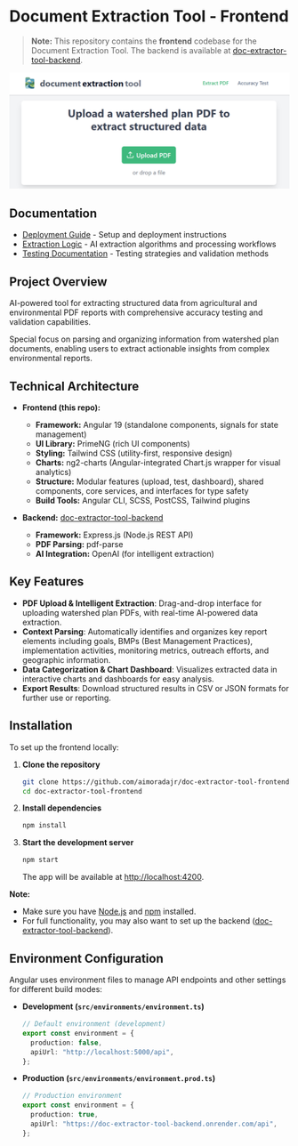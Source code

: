 # Document Extraction Tool - Frontend

> **Note:** This repository contains the **frontend** codebase for the Document Extraction Tool. The backend is available at [doc-extractor-tool-backend](https://github.com/aimoradajr/doc-extractor-tool-backend).

![alt text](README-screenshot1.png)

## Documentation

- [Deployment Guide](DEPLOYMENT.md) - Setup and deployment instructions
- [Extraction Logic](EXTRACTION_LOGIC.md) - AI extraction algorithms and processing workflows
- [Testing Documentation](TESTING.md) - Testing strategies and validation methods

## Project Overview

AI-powered tool for extracting structured data from agricultural and environmental PDF reports with comprehensive accuracy testing and validation capabilities.

Special focus on parsing and organizing information from watershed plan documents, enabling users to extract actionable insights from complex environmental reports.

## Technical Architecture

- **Frontend (this repo):**

  - **Framework:** Angular 19 (standalone components, signals for state management)
  - **UI Library:** PrimeNG (rich UI components)
  - **Styling:** Tailwind CSS (utility-first, responsive design)
  - **Charts:** ng2-charts (Angular-integrated Chart.js wrapper for visual analytics)
  - **Structure:** Modular features (upload, test, dashboard), shared components, core services, and interfaces for type safety
  - **Build Tools:** Angular CLI, SCSS, PostCSS, Tailwind plugins

- **Backend:** [doc-extractor-tool-backend](https://github.com/aimoradajr/doc-extractor-tool-backend)
  - **Framework:** Express.js (Node.js REST API)
  - **PDF Parsing:** pdf-parse
  - **AI Integration:** OpenAI (for intelligent extraction)

## Key Features

- **PDF Upload & Intelligent Extraction**: Drag-and-drop interface for uploading watershed plan PDFs, with real-time AI-powered data extraction.
- **Context Parsing**: Automatically identifies and organizes key report elements including goals, BMPs (Best Management Practices), implementation activities, monitoring metrics, outreach efforts, and geographic information.
- **Data Categorization & Chart Dashboard**: Visualizes extracted data in interactive charts and dashboards for easy analysis.
- **Export Results**: Download structured results in CSV or JSON formats for further use or reporting.

## Installation

To set up the frontend locally:

1. **Clone the repository**
   ```sh
   git clone https://github.com/aimoradajr/doc-extractor-tool-frontend.git
   cd doc-extractor-tool-frontend
   ```
2. **Install dependencies**
   ```sh
   npm install
   ```
3. **Start the development server**
   ```sh
   npm start
   ```
   The app will be available at [http://localhost:4200](http://localhost:4200).

**Note:**

- Make sure you have [Node.js](https://nodejs.org/) and [npm](https://www.npmjs.com/) installed.
- For full functionality, you may also want to set up the backend ([doc-extractor-tool-backend](https://github.com/aimoradajr/doc-extractor-tool-backend)).

## Environment Configuration

Angular uses environment files to manage API endpoints and other settings for different build modes:

- **Development (`src/environments/environment.ts`)**
  ```typescript
  // Default environment (development)
  export const environment = {
    production: false,
    apiUrl: "http://localhost:5000/api",
  };
  ```
- **Production (`src/environments/environment.prod.ts`)**
  ```typescript
  // Production environment
  export const environment = {
    production: true,
    apiUrl: "https://doc-extractor-tool-backend.onrender.com/api",
  };
  ```
